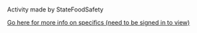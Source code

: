 # 

Activity made by StateFoodSafety

[Go here for more info on specifics (need to be signed in to view)](https://gitlab.com/statefoodsafety/sfs-activity)
